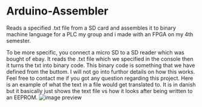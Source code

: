 # Arduino-Assembler
Reads a specified .txt file from a SD card and assembles it to binary machine language for a PLC my group and i made with an FPGA on my 4th semester.

To be more specific, you connect a micro SD to a SD reader which was bought of ebay. It reads the .txt file which we specified in the console
then it turns the txt into binary code. This binary code is something that we have defined from the buttom. I will not go into furthor details on how this works.
Feel free to contact me if you got any question regarding this project. Here is an example of what the text in a file would get translated to.
It is in danish but it basically just shows the text file vs how it looks after being written to an EEPROM.
![image preview](https://i.imgur.com/SJPHmZx.png)

